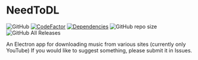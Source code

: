 # NeedToDL
![GitHub](https://img.shields.io/github/license/hernikplays/NeedToDL) [![CodeFactor](https://www.codefactor.io/repository/github/hernikplays/needtodl/badge)](https://www.codefactor.io/repository/github/hernikplays/needtodl) [![Dependencies](https://david-dm.org/hernikplays/NeedToDL.svg)](https://david-dm.org/hernikplays/NeedToDL) ![GitHub repo size](https://img.shields.io/github/repo-size/hernikplays/NeedToDL) ![GitHub All Releases](https://img.shields.io/github/downloads/hernikplays/NeedToDL/total)

 An Electron app for downloading music from various sites (currently only YouTube)
 If you would like to suggest something, please submit it in Issues.
